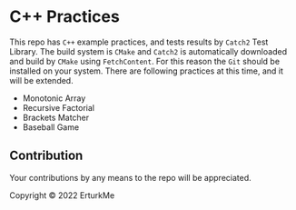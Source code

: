 # C++ Practices
This repo has `C++` example practices, and tests results by `Catch2` Test Library. The build system is `CMake` and `Catch2` is automatically downloaded and build by `CMake` using `FetchContent`. For this reason the `Git` should be installed on your system. There are following practices at this time, and it will be extended.
* Monotonic Array
* Recursive Factorial
* Brackets Matcher
* Baseball Game
## Contribution
Your contributions by any means to the repo will be appreciated.

Copyright © 2022 ErturkMe